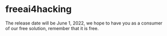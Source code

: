 # freeai4hacking
The release date will be June 1, 2022, we hope to have you as a consumer of our free solution, remember that it is free.
